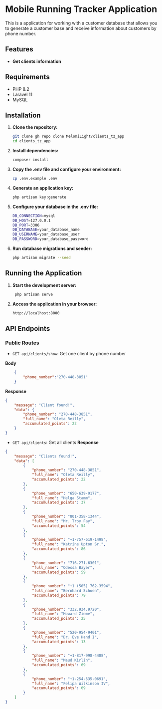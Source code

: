 # Mobile Running Tracker Application

This is a application for working with a customer database that allows you to generate a customer 
base and receive information about customers by phone number.

## Features

- **Get clients information**

## Requirements

- PHP 8.2
- Laravel 11
- MySQL

## Installation

1. **Clone the repository:**
   ```bash
   git clone gh repo clone MelomiLight/clients_tz_app
   cd clients_tz_app
    ```
2. **Install dependencies:**
    ```bash
   composer install
    ```
3. **Copy the .env file and configure your environment:**
    ```bash
   cp .env.example .env
    ```
4. **Generate an application key:**
    ```bash
   php artisan key:generate
    ```
5. **Configure your database in the .env file:**
    ```bash
    DB_CONNECTION=mysql
    DB_HOST=127.0.0.1
    DB_PORT=3306
    DB_DATABASE=your_database_name
    DB_USERNAME=your_database_user
    DB_PASSWORD=your_database_password
    ```
6. **Run database migrations and seeder:**
    ```bash
   php artisan migrate --seed
    ```
## Running the Application

1. **Start the development server:**
   ```bash
    php artisan serve
   ```
2. **Access the application in your browser:**
    ```bash
   http://localhost:8000
    ```
## API Endpoints

### Public Routes

- `GET api/clients/show`: Get one client by phone number

**Body**
```json
    {
        "phone_number":"270-448-3851"
    }
```    

**Response**
```json
{
    "message": "Client found!",
    "data": {
        "phone_number": "270-448-3851",
        "full_name": "Oleta Reilly",
        "accumulated_points": 22
    }
}
```
- `GET api/clients`: Get all clients
  **Response**
```json
{
    "message": "Clients found!",
    "data": [
        {
            "phone_number": "270-448-3851",
            "full_name": "Oleta Reilly",
            "accumulated_points": 22
        },
        {
            "phone_number": "650-639-9177",
            "full_name": "Helga Stamm",
            "accumulated_points": 37
        },
        {
            "phone_number": "801-358-1344",
            "full_name": "Mr. Troy Fay",
            "accumulated_points": 54
        },
        {
            "phone_number": "+1-757-619-1498",
            "full_name": "Katrine Upton Sr.",
            "accumulated_points": 86
        },
        {
            "phone_number": "716.271.6301",
            "full_name": "Odessa Bayer",
            "accumulated_points": 59
        },
        {
            "phone_number": "+1 (505) 762-3594",
            "full_name": "Bernhard Schoen",
            "accumulated_points": 79
        },
        {
            "phone_number": "332.934.9720",
            "full_name": "Howard Zieme",
            "accumulated_points": 25
        },
        {
            "phone_number": "520-954-9401",
            "full_name": "Dr. Eve Hand I",
            "accumulated_points": 13
        },
        {
            "phone_number": "+1-817-998-4488",
            "full_name": "Maud Kirlin",
            "accumulated_points": 69
        },
        {
            "phone_number": "+1-254-535-0691",
            "full_name": "Felipa Wilkinson IV",
            "accumulated_points": 69
        }
    ]
}
```

